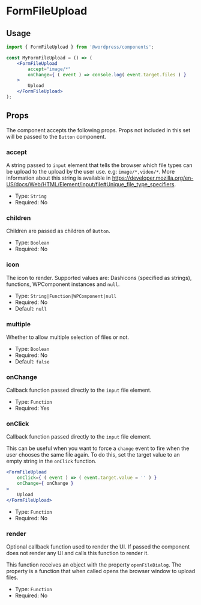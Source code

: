 # FormFileUpload

## Usage

```jsx
import { FormFileUpload } from '@wordpress/components';

const MyFormFileUpload = () => (
	<FormFileUpload
		accept="image/*"
		onChange={ ( event ) => console.log( event.target.files ) }
	>
		Upload
	</FormFileUpload>
);
```

## Props

The component accepts the following props. Props not included in this set will be passed to the `Button` component.

### accept

A string passed to `input` element that tells the browser which file types can be upload to the upload by the user use. e.g: `image/*,video/*`.
More information about this string is available in https://developer.mozilla.org/en-US/docs/Web/HTML/Element/input/file#Unique_file_type_specifiers.

-   Type: `String`
-   Required: No

### children

Children are passed as children of `Button`.

-   Type: `Boolean`
-   Required: No

### icon

The icon to render. Supported values are: Dashicons (specified as strings), functions, WPComponent instances and `null`.

-   Type: `String|Function|WPComponent|null`
-   Required: No
-   Default: `null`

### multiple

Whether to allow multiple selection of files or not.

-   Type: `Boolean`
-   Required: No
-   Default: `false`

### onChange

Callback function passed directly to the `input` file element.

-   Type: `Function`
-   Required: Yes

### onClick

Callback function passed directly to the `input` file element.

This can be useful when you want to force a `change` event to fire when the user chooses the same file again. To do this, set the target value to an empty string in the `onClick` function.

```jsx
<FormFileUpload
	onClick={ ( event ) => ( event.target.value = '' ) }
	onChange={ onChange }
>
	Upload
</FormFileUpload>
```

-   Type: `Function`
-   Required: No

### render

Optional callback function used to render the UI. If passed the component does not render any UI and calls this function to render it.

This function receives an object with the property `openFileDialog`. The property is a function that when called opens the browser window to upload files.

-   Type: `Function`
-   Required: No
